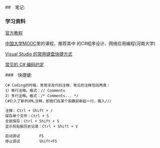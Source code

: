 ##　笔记:

### 学习资料
[官方教程](https://learn.microsoft.com/zh-cn/visualstudio/get-started/csharp/?view=vs-2019)

[中国大学MOOC](https://www.icourse163.org/home.htm)里的课程，推荐其中 的C#程序设计、网络应用编程(河南大学)

[Visual Studio 的常用键盘快捷方式](https://learn.microsoft.com/zh-cn/visualstudio/ide/default-keyboard-shortcuts-in-visual-studio?view=vs-2019)

[常见的 C# 编码约定](https://learn.microsoft.com/zh-cn/dotnet/csharp/fundamentals/coding-style/coding-conventions)

###　快捷键:

```
C# Coding的时候，常常涉及代码注释，常见的注释包括两类：
1）单行注释。格式：// Comments
2）多行注释。格式：/* Comments... */
C#引入了新的XML注释，即我们在某个函数前新起一行，输入///

注释: Ctrl + Shift + /
保存单个文件：Ctrl + S
全部保存：Ctrl + Shift + S
显示剪贴板历史记录：Ctrl + Shift + V

启动调试 　　　　 F5
停止调试 　　　　 Shift+F5
```

